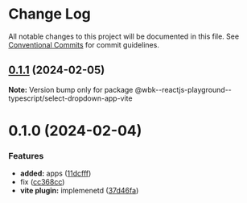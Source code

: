 # Change Log

All notable changes to this project will be documented in this file.
See [Conventional Commits](https://conventionalcommits.org) for commit guidelines.

## [0.1.1](https://github.com/paulAlexSerban/wbk--reactjs-playground--typescript/compare/@wbk--reactjs-playground--typescript/select-dropdown-app-vite@0.1.0...@wbk--reactjs-playground--typescript/select-dropdown-app-vite@0.1.1) (2024-02-05)

**Note:** Version bump only for package @wbk--reactjs-playground--typescript/select-dropdown-app-vite

# 0.1.0 (2024-02-04)

### Features

-   **added:** apps ([11dcfff](https://github.com/paulAlexSerban/wbk--reactjs-playground--typescript/commit/11dcfffcaab37b030fe7a13b728a76141978fa40))
-   fix ([cc368cc](https://github.com/paulAlexSerban/wbk--reactjs-playground--typescript/commit/cc368cc5b544cbb8c155359397154df97c467241))
-   **vite plugin:** implemenetd ([37d46fa](https://github.com/paulAlexSerban/wbk--reactjs-playground--typescript/commit/37d46fa94fb78ec7126690f942429a51d9ed511e))
